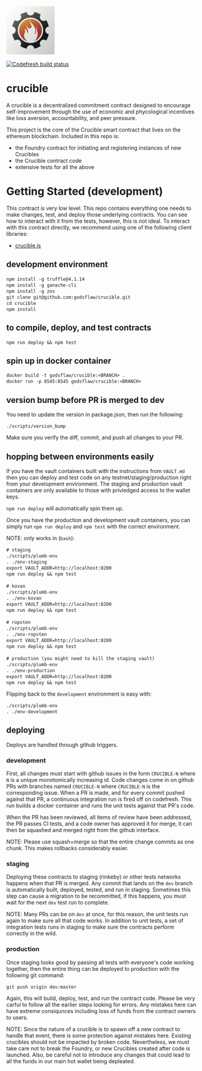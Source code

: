 <img src="https://github.com/godsflaw/crucible/blob/dev/crucible.png" height="128" width="128">

[![Codefresh build status]( https://g.codefresh.io/api/badges/build?repoOwner=godsflaw&repoName=crucible&branch=dev&pipelineName=crucible&accountName=godsflaw&key=eyJhbGciOiJIUzI1NiJ9.NTljZGM0MWUyYzU0ZTcwMDAxY2Y5NTg1.2DX4cg1dpW9ZLu5kV-goA1vC-GatcnyaQB2Tkabd6ZQ&type=cf-1)]( https://g.codefresh.io/repositories/godsflaw/crucible/builds?filter=trigger:build;branch:dev;service:59cdc506f586af000152b93e~crucible)

# crucible
A crucible is a decentralized commitment contract designed to encourage
self-improvement through the use of economic and phycological incentives like
loss aversion, accountability, and peer pressure.

This project is the core of the Crucible smart contract that lives on the
ethereum blockchain.  Included in this repo is:
* the Foundry contract for initiating and registering instances of new Crucibles
* the Crucible contract code
* extensive tests for all the above

# Getting Started (development)

This contract is very low level.  This repo contains everything one needs to
make changes, test, and deploy those underlying contracts.  You can see how to
interact with it from the tests, however, this is not ideal.  To interact with
this contract directly, we recommend using one of the following client
libraries:
* [crucible.js](https://github.com/godsflaw/crucible.js)

## development environment
```
npm install -g truffle@4.1.14
npm install -g ganache-cli
npm install -g zos
git clone git@github.com:godsflaw/crucible.git
cd crucible
npm install
```

## to compile, deploy, and test contracts
```
npm run deploy && npm test
```

## spin up in docker container
```
docker build -t godsflaw/crucible:<BRANCH> .
docker run -p 8545:8545 godsflaw/crucible:<BRANCH>
```

## version bump before PR is merged to dev
You need to update the version in package.json, then run the following:
```
./scripts/version_bump
```

Make sure you verify the diff, commit, and push all changes to your PR.

## hopping between environments easily

If you have the vault containers built with the instructions from `VAULT.md`
then you can deploy and test code on any testnet/staging/production right
from your development environment.  The staging and production vault containers
are only available to those with privledged access to the wallet keys.

`npm run deploy` will automatically spin them up.

Once you have the production and development vault containers, you can simply
run `npm run deploy` and `npm test` with the correct environment.

NOTE: only works in (`bash`):
```
# staging
./scripts/plumb-env
. ./env-staging
export VAULT_ADDR=http://localhost:8200
npm run deploy && npm test

# kovan
./scripts/plumb-env
. ./env-kovan
export VAULT_ADDR=http://localhost:8200
npm run deploy && npm test

# ropsten
./scripts/plumb-env
. ./env-ropsten
export VAULT_ADDR=http://localhost:8200
npm run deploy && npm test

# production (you might need to kill the staging vault)
./scripts/plumb-env
. ./env-production
export VAULT_ADDR=http://localhost:8200
npm run deploy && npm test

```

Flipping back to the `development` environment is easy with:
```
./scripts/plumb-env
. ./env-development
```

## deploying

Deploys are handled through github triggers.

### development

First, all changes must start with github issues in the form `CRUCIBLE-N` where
`N` is a unique monotomically increasing id. Code changes come in on github PRs
with branches named `CRUCIBLE-N` where `CRUCIBLE-N` is the corresponding issue.
When a PR is made, and for every commit pushed against that PR, a continuous
integration run is fired off on codefresh.  This run builds a docker container
and runs the unit tests against that PR's code.

When the PR has been reviewed, all items of review have been addressed, the
PR passes CI tests, and a code owner has approved it for merge, it can then be
squashed and merged right from the github interface.

NOTE: Please use squash+merge so that the entire change commits as one chunk.
This makes rollbacks considerably easier.

### staging

Deploying these contracts to staging (rinkeby) or other tests networks happens
when that PR is merged.  Any commit that lands on the `dev` branch is
automatically built, deployed, tested, and run in staging.  Sometimes this step
can cause a migration to be recommitted, if this happens, you must wait for the
next `dev` test run to complete.

NOTE: Many PRs can be on `dev` at once, for this reason, the unit tests run
again to make sure all that code works.  In addition to unit tests, a set of
integration tests runs in staging to make sure the contracts perform correctly
in the wild.

### production

Once staging looks good by passing all tests with everyone's code working
together, then the entire thing can be deployed to production with the following
git command:
```
git push origin dev:master
```

Again, this will build, deploy, test, and run the contract code.  Please be
very carful to follow all the earlier steps looking for errors.  Any mistakes
here can have extreme consiqunces including loss of funds from the contract
owners to users.

NOTE: Since the nature of a crucible is to spawn off a new contract to handle
that event, there is some protection against mistakes here.  Existing crucibles
should not be impacted by broken code.  Nevertheless, we must take care not to
break the Foundry, or new Crucibles created after code is launched.  Also, be
careful not to introduce any changes that could lead to all the funds in our
main hot wallet being depleated.

